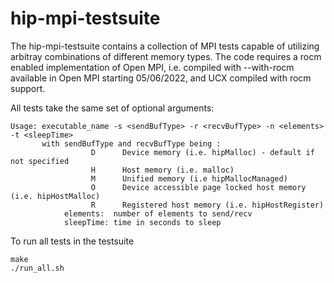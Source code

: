 # hip-mpi-testsuite

The hip-mpi-testsuite contains a collection of MPI tests capable of utilizing arbitray combinations of different memory types.
The code requires a rocm enabled implementation of Open MPI, i.e. compiled with --with-rocm available in Open MPI starting 05/06/2022,
and UCX compiled with rocm support.

All tests take the same set of optional arguments:

```
Usage: executable_name -s <sendBufType> -r <recvBufType> -n <elements> -t <sleepTime>
       with sendBufType and recvBufType being :
                  D      Device memory (i.e. hipMalloc) - default if not specified
                  H      Host memory (i.e. malloc)
                  M      Unified memory (i.e hipMallocManaged)
                  O      Device accessible page locked host memory (i.e. hipHostMalloc)
                  R      Registered host memory (i.e. hipHostRegister)
            elements:  number of elements to send/recv
            sleepTime: time in seconds to sleep
```

To run all tests in the testsuite 

```
make
./run_all.sh
```
